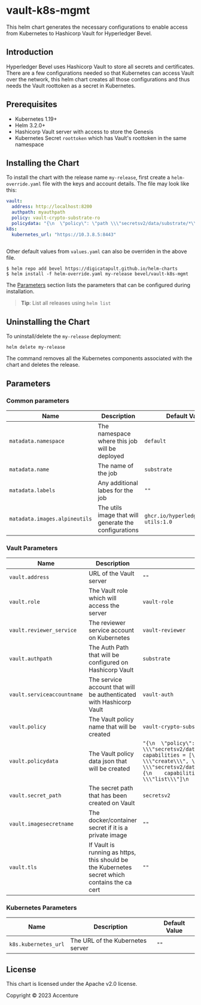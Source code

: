 # vault-k8s-mgmt

This helm chart generates the necessary configurations to enable access from Kubernetes to Hashicorp Vault for Hyperledger Bevel.

## Introduction

Hyperledger Bevel uses Hashicorp Vault to store all secrets and certificates. There are a few configurations needed so that Kubernetes can access Vault over the network, this helm chart creates all those configurations and thus needs the Vault roottoken as a secret in Kubernetes.

## Prerequisites

- Kubernetes 1.19+
- Helm 3.2.0+
- Hashicorp Vault server with access to store the Genesis
- Kubernetes Secret `roottoken` which has Vault's roottoken in the same namespace

## Installing the Chart

To install the chart with the release name `my-release`, first create a `helm-override.yaml` file with the keys and account details. The file may look like this:
```yaml
vault:
  address: http://localhost:8200
  authpath: myauthpath
  policy: vault-crypto-substrate-ro
  policydata: "{\n  \"policy\": \"path \\\"secretsv2/data/substrate/*\\\" {\n    capabilities = [\\\"read\\\", \\\"list\\\", \\\"create\\\", \\\"update\\\"]\n  }\n  path \\\"secretsv2/data/substrate/smartContracts/*\\\" {\n    capabilities = [\\\"read\\\", \\\"list\\\"]\n  }\"\n}"
k8s:
  kubernetes_url: "https://10.3.8.5:8443"
  
```
Other default values from `values.yaml` can also be overriden in the above file.

```console
$ helm repo add bevel https://digicatapult.github.io/helm-charts
$ helm install -f helm-override.yaml my-release bevel/vault-k8s-mgmt
```

The [Parameters](#parameters) section lists the parameters that can be configured during installation.

> **Tip**: List all releases using `helm list`

## Uninstalling the Chart

To uninstall/delete the `my-release` deployment:

```console
helm delete my-release
```

The command removes all the Kubernetes components associated with the chart and deletes the release.

## Parameters

### Common parameters

| Name                     | Description                                                                             | Default Value           |
| ------------------------ | --------------------------------------------------------------------------------------- | --------------- |
| `matadata.namespace`       | The namespace where this job will be deployed                                        | `default`            |
| `matadata.name`       | The name of the job                                | `substrate`            |
| `matadata.labels`       | Any additional labes for the job                 | `""`            |
| `matadata.images.alpineutils`       | The utils image that will generate the configurations                | `ghcr.io/hyperledger/alpine-utils:1.0`            |

### Vault Parameters

| Name                        | Description                                                                               | Default Value  |
| --------------------------- | ----------------------------------------------------------------------------------------- | ------ |
| `vault.address`          | URL of the Vault server                          | `""` |
| `vault.role`          | The Vault role which will access the server                          | `vault-role` |
| `vault.reviewer_service`          | The reviewer service account on Kubernetes               | `vault-reviewer` |
| `vault.authpath`          | The Auth Path that will be configured on Hashicorp Vault                          | `substrate` |
| `vault.serviceaccountname`          | The service account that will be authenticated with Hashicorp Vault                     | `vault-auth` |
| `vault.policy`          | The Vault policy name that will be created                     | `vault-crypto-substrate-ro` |
| `vault.policydata`          | The Vault policy data json that will be created                     | `"{\n  \"policy\": \"path \\\"secretsv2/data/substrate/*\\\" {\n    capabilities = [\\\"read\\\", \\\"list\\\", \\\"create\\\", \\\"update\\\"]\n  }\n  path \\\"secretsv2/data/substrate/smartContracts/*\\\" {\n    capabilities = [\\\"read\\\", \\\"list\\\"]\n  }\"\n}"` |
| `vault.secret_path`          | The secret path that has been created on Vault                 | `secretsv2` |
| `vault.imagesecretname`          | The docker/container secret if it is a private image           | `""` |
| `vault.tls`          | If Vault is running as https, this should be the Kubernetes secret which contains the ca cert        | `""` |

### Kubernetes Parameters

| Name                        | Description                                                                               | Default Value  |
| --------------------------- | ----------------------------------------------------------------------------------------- | ------ |
| `k8s.kubernetes_url`          | The URL of the Kubernetes server         | `""` |



## License

This chart is licensed under the Apache v2.0 license.

Copyright &copy; 2023 Accenture

